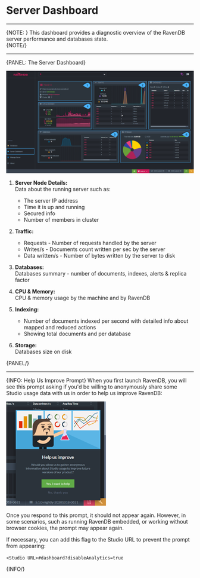 ﻿# Server Dashboard
---

{NOTE: }
This dashboard provides a diagnostic overview of the RavenDB server performance and databases state.  
{NOTE/}

---

{PANEL: The Server Dashboard}

![Figure 1. Server Dashboard](images/server-dashboard.png "Server Dashboard")

1. **Server Node Details:**  
   Data about the running server such as:   
   * The server IP address   
   * Time it is up and running   
   * Secured info
   * Number of members in cluster  

2. **Traffic:**   
   * Requests - Number of requests handled by the server        
   * Writes/s - Documents count written per sec by the server   
   * Data written/s - Number of bytes written by the server to disk        

3. **Databases:**   
   Databases summary - number of documents, indexes, alerts & replica factor  

4. **CPU & Memory:**   
   CPU & memory usage by the machine and by RavenDB

5. **Indexing:**    
   * Number of documents indexed per second with detailed info about mapped and reduced actions  
   * Showing total documents and per database  

6. **Storage:**   
   Databases size on disk

{PANEL/}

---

{INFO: Help Us Improve Prompt}
When you first launch RavenDB, you will see this prompt asking if you'd be willing to 
anonymously share some Studio usage data with us in order to help us improve RavenDB:  

![](images/help-us-improve.png)

Once you respond to this prompt, it should not appear again. However, in some scenarios, 
such as running RavenDB embedded, or working without browser cookies, the prompt may 
appear again.  

If necessary, you can add this flag to the Studio URL to prevent the prompt from 
appearing:  

`<Studio URL>#dashboard?disableAnalytics=true`

{INFO/}




